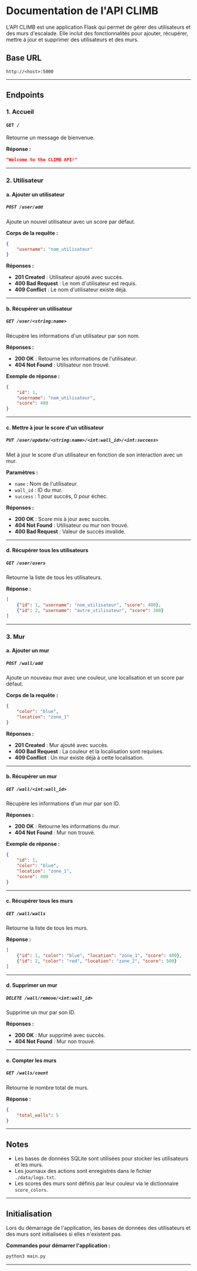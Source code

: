 # Documentation de l'API CLIMB

L'API CLIMB est une application Flask qui permet de gérer des utilisateurs et des murs d'escalade. Elle inclut des fonctionnalités pour ajouter, récupérer, mettre à jour et supprimer des utilisateurs et des murs.

## Base URL
```
http://<host>:5000
```

---

## Endpoints

### 1. **Accueil**
#### `GET /`
Retourne un message de bienvenue.

**Réponse :**
```json
"Welcome to the CLIMB API!"
```

---

### 2. **Utilisateur**

#### a. **Ajouter un utilisateur**
##### `POST /user/add`
Ajoute un nouvel utilisateur avec un score par défaut.

**Corps de la requête :**
```json
{
    "username": "nom_utilisateur"
}
```

**Réponses :**
- **201 Created** : Utilisateur ajouté avec succès.
- **400 Bad Request** : Le nom d'utilisateur est requis.
- **409 Conflict** : Le nom d'utilisateur existe déjà.

---

#### b. **Récupérer un utilisateur**
##### `GET /user/<string:name>`
Récupère les informations d'un utilisateur par son nom.

**Réponses :**
- **200 OK** : Retourne les informations de l'utilisateur.
- **404 Not Found** : Utilisateur non trouvé.

**Exemple de réponse :**
```json
{
    "id": 1,
    "username": "nom_utilisateur",
    "score": 400
}
```

---

#### c. **Mettre à jour le score d'un utilisateur**
##### `PUT /user/update/<string:name>/<int:wall_id>/<int:success>`
Met à jour le score d'un utilisateur en fonction de son interaction avec un mur.

**Paramètres :**
- `name` : Nom de l'utilisateur.
- `wall_id` : ID du mur.
- `success` : 1 pour succès, 0 pour échec.

**Réponses :**
- **200 OK** : Score mis à jour avec succès.
- **404 Not Found** : Utilisateur ou mur non trouvé.
- **400 Bad Request** : Valeur de succès invalide.

---

#### d. **Récupérer tous les utilisateurs**
##### `GET /user/users`
Retourne la liste de tous les utilisateurs.

**Réponse :**
```json
[
    {"id": 1, "username": "nom_utilisateur", "score": 400},
    {"id": 2, "username": "autre_utilisateur", "score": 300}
]
```

---

### 3. **Mur**

#### a. **Ajouter un mur**
##### `POST /wall/add`
Ajoute un nouveau mur avec une couleur, une localisation et un score par défaut.

**Corps de la requête :**
```json
{
    "color": "blue",
    "location": "zone_1"
}
```

**Réponses :**
- **201 Created** : Mur ajouté avec succès.
- **400 Bad Request** : La couleur et la localisation sont requises.
- **409 Conflict** : Un mur existe déjà à cette localisation.

---

#### b. **Récupérer un mur**
##### `GET /wall/<int:wall_id>`
Récupère les informations d'un mur par son ID.

**Réponses :**
- **200 OK** : Retourne les informations du mur.
- **404 Not Found** : Mur non trouvé.

**Exemple de réponse :**
```json
{
    "id": 1,
    "color": "blue",
    "location": "zone_1",
    "score": 400
}
```

---

#### c. **Récupérer tous les murs**
##### `GET /wall/walls`
Retourne la liste de tous les murs.

**Réponse :**
```json
[
    {"id": 1, "color": "blue", "location": "zone_1", "score": 400},
    {"id": 2, "color": "red", "location": "zone_2", "score": 500}
]
```

---

#### d. **Supprimer un mur**
##### `DELETE /wall/remove/<int:wall_id>`
Supprime un mur par son ID.

**Réponses :**
- **200 OK** : Mur supprimé avec succès.
- **404 Not Found** : Mur non trouvé.

---

#### e. **Compter les murs**
##### `GET /walls/count`
Retourne le nombre total de murs.

**Réponse :**
```json
{
    "total_walls": 5
}
```

---

## Notes
- Les bases de données SQLite sont utilisées pour stocker les utilisateurs et les murs.
- Les journaux des actions sont enregistrés dans le fichier `./data/logs.txt`.
- Les scores des murs sont définis par leur couleur via le dictionnaire `score_colors`.

---

## Initialisation
Lors du démarrage de l'application, les bases de données des utilisateurs et des murs sont initialisées si elles n'existent pas.

**Commandes pour démarrer l'application :**
```bash
python3 main.py
```

---
